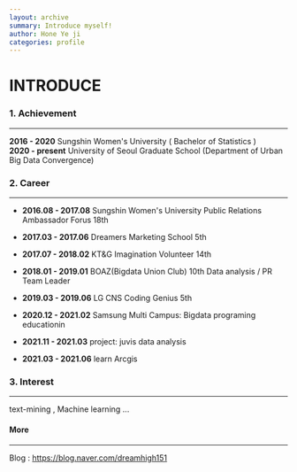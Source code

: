 ```yaml
---
layout: archive
summary: Introduce myself!
author: Hone Ye ji
categories: profile
---
```



# INTRODUCE

### 1. Achievement
-------------
**2016 - 2020**      Sungshin Women's University ( Bachelor of Statistics )  
**2020 - present**   University of Seoul Graduate School (Department of Urban Big Data Convergence) 


### 2. Career
------------
* **2016.08 - 2017.08**   Sungshin Women's University Public Relations Ambassador Forus 18th   
* **2017.03 - 2017.06**   Dreamers Marketing School 5th  
* **2017.07 - 2018.02**   KT&G Imagination Volunteer 14th  
* **2018.01 - 2019.01**   BOAZ(Bigdata Union Club) 10th  Data analysis  / PR Team Leader  
* **2019.03 - 2019.06**   LG CNS Coding Genius 5th  
* **2020.12 - 2021.02**   Samsung Multi Campus: Bigdata programing educationin  

* **2021.11 - 2021.03**   project: juvis data analysis     
* **2021.03 - 2021.06**   learn Arcgis  
  
  
### 3. Interest
-----------
text-mining , Machine learning ...


#### More 
----
Blog : <https://blog.naver.com/dreamhigh151>
